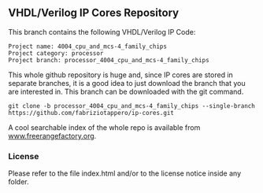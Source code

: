 
## VHDL/Verilog IP Cores Repository

This branch contains the following VHDL/Verilog IP Code:

    Project name: 4004_cpu_and_mcs-4_family_chips
    Project category: processor
    Project branch: processor_4004_cpu_and_mcs-4_family_chips

This whole github repository is huge and, since IP cores are stored in separate
branches, it is a good idea to just download the branch that you are interested
in. This branch can be downloaded with the git command.

    git clone -b processor_4004_cpu_and_mcs-4_family_chips --single-branch https://github.com/fabriziotappero/ip-cores.git

A cool searchable index of the whole repo is available from www.freerangefactory.org.


### License

Please refer to the file index.html and/or to the license notice inside any folder.
